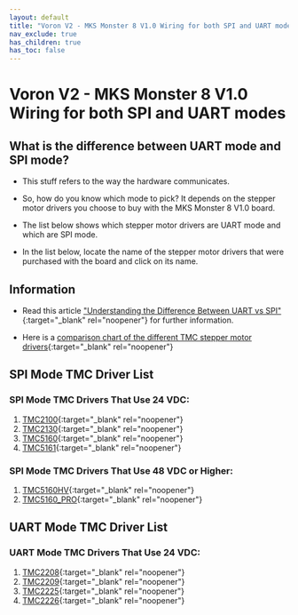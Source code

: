 ```yaml
---
layout: default
title: "Voron V2 - MKS Monster 8 V1.0 Wiring for both SPI and UART modes"
nav_exclude: true
has_children: true
has_toc: false
---
```


# Voron V2 - MKS Monster 8 V1.0 Wiring for both SPI and UART modes

## What is the difference between UART mode and SPI mode?

* This stuff refers to the way the hardware communicates.

* So, how do you know which mode to pick? It depends on the stepper motor drivers you choose to buy with the MKS Monster 8 V1.0 board.

* The list below shows which stepper motor drivers are UART mode and which are SPI mode.

* In the list below, locate the name of the stepper motor drivers that were purchased with the board and click on its name.

## Information

* Read this article ["Understanding the Difference Between UART vs SPI" ](./images/What_is_the_Difference_Between_SPI_vs_UART.pdf#toolbar=1&page=1){:target="_blank" rel="noopener"} for further information.

* Here is a [comparison chart of the different TMC stepper motor drivers](https://learn.watterott.com/silentstepstick/comparison/){:target="_blank" rel="noopener"}


## SPI Mode TMC Driver List

### SPI Mode TMC Drivers That Use 24 VDC:

1.  [TMC2100](./v2_monster8_spi_wiring#voron-v2---mks-monster-8-v10-tmc2100-tmc2130-tmc5160-tmc5161-tmc5160hv-tmc5160pro-wiring){:target="_blank" rel="noopener"}
2.  [TMC2130](./v2_monster8_spi_wiring#voron-v2---mks-monster-8-v10-tmc2100-tmc2130-tmc5160-tmc5161-tmc5160hv-tmc5160pro-wiring){:target="_blank" rel="noopener"}
3.  [TMC5160](./v2_monster8_spi_wiring#voron-v2---mks-monster-8-v10-tmc2100-tmc2130-tmc5160-tmc5161-tmc5160hv-tmc5160pro-wiring){:target="_blank" rel="noopener"}
4.  [TMC5161](./v2_monster8_spi_wiring#voron-v2---mks-monster-8-v10-tmc2100-tmc2130-tmc5160-tmc5161-tmc5160hv-tmc5160pro-wiring){:target="_blank" rel="noopener"}

### SPI Mode TMC Drivers That Use 48 VDC or Higher:

1. [TMC5160HV](./v2_monster8_spi_wiring#voron-v2---mks-monster-8-v10-tmc2100-tmc2130-tmc5160-tmc5161-tmc5160hv-tmc5160pro-wiring){:target="_blank" rel="noopener"}
2. [TMC5160_PRO](./v2_monster8_spi_wiring#voron-v2---mks-monster-8-v10-tmc2100-tmc2130-tmc5160-tmc5161-tmc5160hv-tmc5160pro-wiring){:target="_blank" rel="noopener"}


## UART Mode TMC Driver List

### UART Mode TMC Drivers That Use 24 VDC:

1.  [TMC2208](../../../build/electrical/v2_monster8_uart_wiring#voron-v2---mks-monster-8-v10-tmc2208-tmc2209-tmc2225-tmc2226-wiring){:target="_blank" rel="noopener"}
2.  [TMC2209](../../../build/electrical/v2_monster8_uart_wiring#voron-v2---mks-monster-8-v10-tmc2208-tmc2209-tmc2225-tmc2226-wiring){:target="_blank" rel="noopener"}
3.  [TMC2225](../../../build/electrical/v2_monster8_uart_wiring#voron-v2---mks-monster-8-v10-tmc2208-tmc2209-tmc2225-tmc2226-wiring){:target="_blank" rel="noopener"}
4.  [TMC2226](../../../build/electrical/v2_monster8_uart_wiring#voron-v2---mks-monster-8-v10-tmc2208-tmc2209-tmc2225-tmc2226-wiring){:target="_blank" rel="noopener"}
